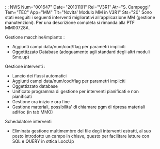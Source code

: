  :  : NWS Num="001647" Date="20101101" Rel="V3R1" Atr="S. Campeggi" Tem="TEC" App="MM" Tit="Novita' Modulo MM in V3R1" Sts="20"
Sono stati eseguiti i seguenti interventi migliorativi all'applicazione MM (gestione manutenzioni).
Per una descrizione completa si rimanda alla PTF MM00728A.

Gestione macchine/impianto : 
- Aggiunti campi data/num/cod/flag per parametri impliciti
- Oggettizzato Database (adeguamento agli standard degli altri moduli Sme.up)

Gestione interventi : 
- Lancio dei flussi automatici
- Aggiunti campi data/num/cod/flag per parametri impliciti
- Oggettizzato database
- Unificato programma di gestione per interventi pianificati e non pianificati
- Gestione ora inizio e ora fine
- Gestione materiali, possibilita' di chiamare pgm di ripresa materiali adHoc (in tab MMO)

Schedulatore interventi
- Eliminata gestione multimembro del file degli interventi estratti, al suo posto introdotto un
campo in chiave, questo per facilitare letture con SQL e QUERY in ottica LoocUp 